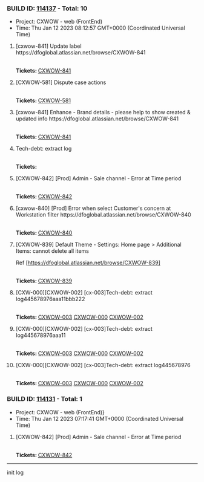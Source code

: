 



### BUILD ID: [114137](https://dfoglobal.visualstudio.com/DFO/_build/results?buildId=114137&view=results) - Total: 10 <br>  
<ul>
<li>Project: CXWOW - web (FrontEnd)</li>
<li>Time: Thu Jan 12 2023 08:12:57 GMT+0000 (Coordinated Universal Time)</li>
</ul>
<ol><li> [cxwow-841] Update label
https://dfoglobal.atlassian.net/browse/CXWOW-841
 
 <br> <strong>Tickets: </strong><a href="https://dfoglobal.atlassian.net/browse/CXWOW-841">CXWOW-841</a> </li>
<li> [CXWOW-581] Dispute case actions
 
 <br> <strong>Tickets: </strong><a href="https://dfoglobal.atlassian.net/browse/CXWOW-581">CXWOW-581</a> </li>
<li> [cxwow-841] Enhance - Brand details - please help to show created & updated info
https://dfoglobal.atlassian.net/browse/CXWOW-841
 
 <br> <strong>Tickets: </strong><a href="https://dfoglobal.atlassian.net/browse/CXWOW-841">CXWOW-841</a> </li>
<li> Tech-debt: extract log
 
 <br> <strong>Tickets: </strong> </li>
<li> [CXWOW-842] [Prod] Admin - Sale channel - Error at Time period
 
 <br> <strong>Tickets: </strong><a href="https://dfoglobal.atlassian.net/browse/CXWOW-842">CXWOW-842</a> </li>
<li> [cxwow-840] [Prod] Error when select Customer's concern at Workstation filter
https://dfoglobal.atlassian.net/browse/CXWOW-840
 
 <br> <strong>Tickets: </strong><a href="https://dfoglobal.atlassian.net/browse/CXWOW-840">CXWOW-840</a> </li>
<li> [CXWOW-839] Default Theme - Settings: Home page > Additional Items: cannot delete all items

Ref
[https://dfoglobal.atlassian.net/browse/CXWOW-839]
 
 <br> <strong>Tickets: </strong><a href="https://dfoglobal.atlassian.net/browse/CXWOW-839">CXWOW-839</a> </li>
<li> [CXW-000][CXWOW-002]
[cx-003]Tech-debt: extract log445678976aaa11bbb222
 
 <br> <strong>Tickets: </strong><a href="https://dfoglobal.atlassian.net/browse/CXWOW-003">CXWOW-003</a> <a href="https://dfoglobal.atlassian.net/browse/CXWOW-000">CXWOW-000</a> <a href="https://dfoglobal.atlassian.net/browse/CXWOW-002">CXWOW-002</a> </li>
<li> [CXW-000][CXWOW-002]
[cx-003]Tech-debt: extract log445678976aaa11
 
 <br> <strong>Tickets: </strong><a href="https://dfoglobal.atlassian.net/browse/CXWOW-003">CXWOW-003</a> <a href="https://dfoglobal.atlassian.net/browse/CXWOW-000">CXWOW-000</a> <a href="https://dfoglobal.atlassian.net/browse/CXWOW-002">CXWOW-002</a> </li>
<li> [CXW-000][CXWOW-002]
[cx-003]Tech-debt: extract log445678976
 
 <br> <strong>Tickets: </strong><a href="https://dfoglobal.atlassian.net/browse/CXWOW-003">CXWOW-003</a> <a href="https://dfoglobal.atlassian.net/browse/CXWOW-000">CXWOW-000</a> <a href="https://dfoglobal.atlassian.net/browse/CXWOW-002">CXWOW-002</a> </li></ol>



### BUILD ID: [114131](https://dfoglobal.visualstudio.com/DFO/_build/results?buildId=114131&view=results) - Total: 1 <br>  
<ul>
<li>Project: CXWOW - web (FrontEnd)}</li>
<li>Time: Thu Jan 12 2023 07:17:41 GMT+0000 (Coordinated Universal Time)</li>
</ul>
<ol><li> [CXWOW-842] [Prod] Admin - Sale channel - Error at Time period
 
 <br> <strong>Tickets: </strong><a href="https://dfoglobal.atlassian.net/browse/CXWOW-842">CXWOW-842</a> </li></ol>




 ***
 init log

